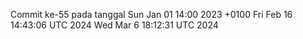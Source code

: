 Commit ke-55 pada tanggal Sun Jan 01 14:00 2023 +0100
Fri Feb 16 14:43:06 UTC 2024
Wed Mar  6 18:12:31 UTC 2024
